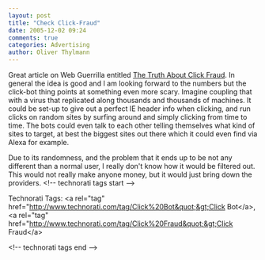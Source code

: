 ```yaml
---
layout: post
title: "Check Click-Fraud"
date: 2005-12-02 09:24
comments: true
categories: Advertising
author: Oliver Thylmann
---
```





Great article on Web Guerrilla entitled [The Truth About Click Fraud](http://www.webguerrilla.com/checkbook-seo/click-fraud/). In general the idea is good and I am looking forward to the numbers but the click-bot thing points at something even more scary. Imagine coupling that with a virus that replicated along thousands and thousands of machines. It could be set-up to give out a perfect IE header info when clicking, and run clicks on random sites by surfing around and simply clicking from time to time. The bots could even talk to each other telling themselves what kind of sites to target, at best the biggest sites out there which it could even find via Alexa for example.

Due to its randomness, and the problem that it ends up to be not any different than a normal user, I  really don't know how it would be filtered out. This would not really make anyone money, but it would just bring down the providers.
&lt;!-- technorati tags start --&gt;

Technorati Tags: &lt;a rel=&quot;tag&quot; href=&quot;http://www.technorati.com/tag/Click%20Bot&quot;&gt;Click Bot&lt;/a&gt;, &lt;a rel=&quot;tag&quot; href=&quot;http://www.technorati.com/tag/Click%20Fraud&quot;&gt;Click Fraud&lt;/a&gt;

&lt;!-- technorati tags end --&gt;


